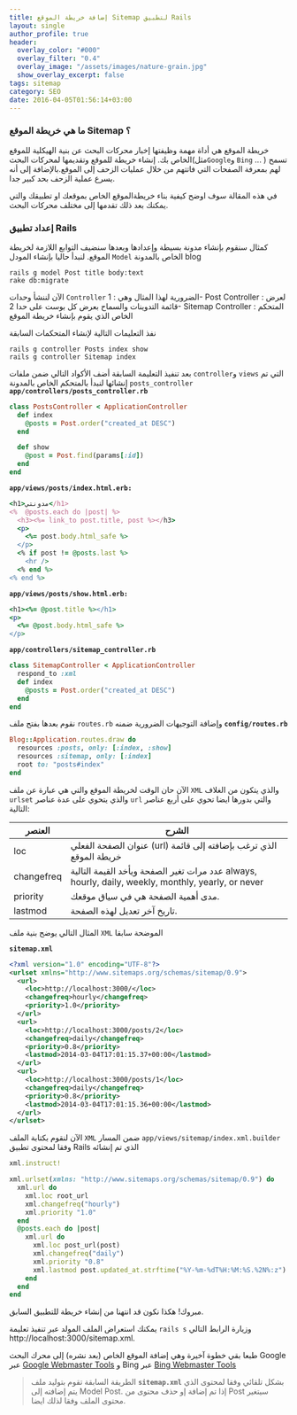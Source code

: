 ```yaml
---
title: إضافة خريطة الموقع Sitemap لتطبيق Rails
layout: single
author_profile: true
header:
  overlay_color: "#000"
  overlay_filter: "0.4"
  overlay_image: "/assets/images/nature-grain.jpg"
  show_overlay_excerpt: false
tags: sitemap
category: SEO
date: 2016-04-05T01:56:14+03:00
---
```


### ما هي خريطة الموقع Sitemap ؟

خريطة الموقع هي أداة مهمة وظيفتها إخبار محركات البحث عن بنية الهيكلية للموقع الخاص بك.
إنشاء خريطة للموقع وتقديمها لمحركات البحث(مثل`Google`و `Bing` ... ) تسمح لهم بمعرفة الصفحات التي فاتتهم من خلال عمليات الزحف إلى الموقع.بالإضافة إلى أنه يسرع عملية الزحف بحد كبير جدا.

في هذه المقالة سوف اوضح كيفية بناء خريطةالموقع الخاص بموقعك او تطبيقك والتي يمكنك بعد ذلك تقدمها إلى مختلف محركات البحث.


### إعداد تطبيق Rails
كمثال سنقوم بإنشاء مدونة بسيطة وإعدادها وبعدها سنضيف التوابع اللازمة لخريطة الموقع. 
لنبدأ حاليا بإنشاء المودل `Model` الخاص بالمدونة blog

```
rails g model Post title body:text
rake db:migrate
```
الآن لننشأ وحدات `Controller` الضرورية لهذا المثال وهي :
1- Post Controller : لعرض قائمة التدوينات والسماح بعرض كل بوست على حدا
2- Sitemap Controller : المتحكم الخاص الذي يقوم بإنشاء خريطة الموقع

نفذ التعليمات التالية لإنشاء المتحكمات السابقة

```
rails g controller Posts index show
rails g controller Sitemap index
```
بعد تنفيذ التعليمة السابقة أضف الأكواد التالي ضمن ملفات `controller`و `views` التي تم إنشائها
لنبدأ بالمتحكم الخاص بالمدونة `posts_controller` 
**`app/controllers/posts_controller.rb`**

```ruby
class PostsController < ApplicationController
  def index
    @posts = Post.order("created_at DESC")
  end

  def show
    @post = Post.find(params[:id])
  end
end
```

**`app/views/posts/index.html.erb:`**

```ruby
<h1>مدونتي</h1>
<%  @posts.each do |post| %>
  <h3><%= link_to post.title, post %></h3>
  <p>
    <%= post.body.html_safe %>
  </p>
  <% if post != @posts.last %>
    <hr />
  <% end %>
<% end %>
```
**`app/views/posts/show.html.erb:`**

```ruby
<h1><%= @post.title %></h1>
<p>
  <%= @post.body.html_safe %>
</p>
```


**`app/controllers/sitemap_controller.rb`**

```ruby
class SitemapController < ApplicationController
  respond_to :xml
  def index
    @posts = Post.order("created_at DESC")
  end
end
```


نقوم بعدها بفتح ملف `routes.rb` وإضافة التوجيهات الضرورية ضمنه
**`config/routes.rb`**

```ruby
Blog::Application.routes.draw do
  resources :posts, only: [:index, :show]
  resources :sitemap, only: [:index]
  root to: "posts#index"
end
```
الآن حان الوقت لخريطة الموقع والتي هي عبارة عن ملف `XML` والذي يتكون من الغلاف `urlset` والذي يتحوي على عدة عناصر `url` والتي بدورها ايضا تحوي على أربع عناصر التالية:

 العنصر | الشرح
--- | --- 
loc|عنوان الصفحة الفعلي (url) الذي ترغب بإضافته إلى قائمة خريطة الموقع|
changefreq|عدد مرات تغير الصفحة ويأخد القيمة التالية always, hourly, daily, weekly, monthly, yearly, or never|
priority|مدى أهمية الصفحة هي في سياق موقعك.
lastmod|تاريخ آخر تعديل لهذه الصفحة.

المثال التالي يوضح بنية ملف `XML` الموضحة سابقا

**`sitemap.xml`**

```xml
<?xml version="1.0" encoding="UTF-8"?>
<urlset xmlns="http://www.sitemaps.org/schemas/sitemap/0.9">
  <url>
    <loc>http://localhost:3000/</loc>
    <changefreq>hourly</changefreq>
    <priority>1.0</priority>
  </url>
  <url>
    <loc>http://localhost:3000/posts/2</loc>
    <changefreq>daily</changefreq>
    <priority>0.8</priority>
    <lastmod>2014-03-04T17:01:15.37+00:00</lastmod>
  </url>
  <url>
    <loc>http://localhost:3000/posts/1</loc>
    <changefreq>daily</changefreq>
    <priority>0.8</priority>
    <lastmod>2014-03-04T17:01:15.36+00:00</lastmod>
  </url>
</urlset>
```
الآن لنقوم بكتابة الملف `XML` ضمن المسار `app/views/sitemap/index.xml.builder` وفقا لمحتوى تطبيق Rails الذي تم إنشائه

```ruby
xml.instruct!

xml.urlset(xmlns: "http://www.sitemaps.org/schemas/sitemap/0.9") do
  xml.url do
    xml.loc root_url
    xml.changefreq("hourly")
    xml.priority "1.0"
  end
  @posts.each do |post|  
    xml.url do
      xml.loc post_url(post)
      xml.changefreq("daily")
      xml.priority "0.8"
      xml.lastmod post.updated_at.strftime("%Y-%m-%dT%H:%M:%S.%2N%:z")
    end
  end
end
```
مبروك! هكذا نكون قد انتهنا من إنشاء خريطة للتطبيق السابق.

يمكنك استعراض الملف المولد عبر تنفيذ تعليمة `rails s` وزيارة الرابط التالي 
http://localhost:3000/sitemap.xml.

طبعا بقي خطوة آخيرة وهي إضافة الموقع الخاص (بعد نشره) إلى محرك البحث Google عبر
[Google Webmaster Tools][1] و Bing  عبر [Bing Webmaster Tools][2]



> الطريقة السابقة تقوم بتوليد ملف **`sitemap.xml`** بشكل تلقائي وفقا لمحتوى الذي يتم إضافته إلى Model Post. إذا تم إضافة إو حذف محتوى من Post سيتغير محتوى الملف وفقا لذلك ايضا.



  [1]: http://www.google.com/webmasters/
  [2]: http://www.bing.com/toolbox/webmaster